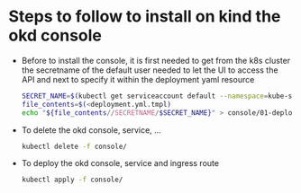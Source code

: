 # Steps to follow to install on kind the okd console

- Before to install the console, it is first needed to get from the k8s cluster the secretname of the default user needed to let the UI to access
  the API and next to specify it within the deployment yaml resource
  ```bash
  SECRET_NAME=$(kubectl get serviceaccount default --namespace=kube-system -o jsonpath='{.secrets[0].name}')
  file_contents=$(<deployment.yml.tmpl)
  echo "${file_contents//SECRETNAME/$SECRET_NAME}" > console/01-deployment.yml
  ```

- To delete the okd console, service, ...
  ```bash
  kubectl delete -f console/
  ```
- To deploy the okd console, service and ingress route
  ```bash
  kubectl apply -f console/
  ```

